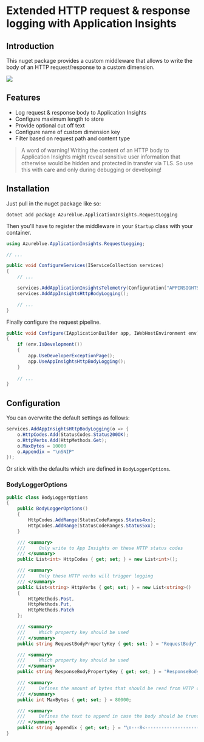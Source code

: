 # Extended HTTP request & response logging with Application Insights

## Introduction 

This nuget package provides a custom middleware that allows to write the body of an HTTP request/response to a custom dimension. 

![](https://i.imgur.com/0fxsnKN.png)

## Features

- Log request & response body to Application Insights
- Configure maximum length to store
- Provide optional cut off text
- Configure name of custom dimension key
- Filter based on request path and content type 

> A word of warning! Writing the content of an HTTP body to Application Insights might reveal sensitive user information that otherwise would be hidden and protected in transfer via TLS. So use this with care and only during debugging or developing!

## Installation 

Just pull in the nuget package like so: 

```
dotnet add package Azureblue.ApplicationInsights.RequestLogging
```

Then you'll have to register the middleware in your `Startup` class with your container. 

```csharp
using Azureblue.ApplicationInsights.RequestLogging;

// ...

public void ConfigureServices(IServiceCollection services)
{
    // ...

    services.AddApplicationInsightsTelemetry(Configuration["APPINSIGHTS_CONNECTIONSTRING"]);
    services.AddAppInsightsHttpBodyLogging();

    // ...
}
```

Finally configure the request pipeline. 

```csharp
public void Configure(IApplicationBuilder app, IWebHostEnvironment env)
{
    if (env.IsDevelopment())
    {
        app.UseDeveloperExceptionPage();
        app.UseAppInsightsHttpBodyLogging();
    }
    
    // ...
}
```
## Configuration 

You can overwrite the default settings as follows:

```csharp
services.AddAppInsightsHttpBodyLogging(o => {
    o.HttpCodes.Add(StatusCodes.Status200OK);
    o.HttpVerbs.Add(HttpMethods.Get);
    o.MaxBytes = 10000
    o.Appendix = "\nSNIP"
});
```

Or stick with the defaults which are defined in `BodyLoggerOptions`.

### BodyLoggerOptions

```csharp
public class BodyLoggerOptions
{
    public BodyLoggerOptions()
    {
        HttpCodes.AddRange(StatusCodeRanges.Status4xx);
        HttpCodes.AddRange(StatusCodeRanges.Status5xx);
    }

    /// <summary>
    ///     Only write to App Insights on these HTTP status codes
    /// </summary>
    public List<int> HttpCodes { get; set; } = new List<int>();

    /// <summary>
    ///     Only these HTTP verbs will trigger logging
    /// </summary>
    public List<string> HttpVerbs { get; set; } = new List<string>()
    {
        HttpMethods.Post, 
        HttpMethods.Put,
        HttpMethods.Patch
    };

    /// <summary>
    ///     Which property key should be used
    /// </summary>
    public string RequestBodyPropertyKey { get; set; } = "RequestBody";

    /// <summary>
    ///     Which property key should be used
    /// </summary>
    public string ResponseBodyPropertyKey { get; set; } = "ResponseBody";

    /// <summary>
    ///     Defines the amount of bytes that should be read from HTTP context
    /// </summary>
    public int MaxBytes { get; set; } = 80000;

    /// <summary>
    ///     Defines the text to append in case the body should be truncated <seealso cref="MaxBytes"/>
    /// </summary>
    public string Appendix { get; set; } = "\n---8<------------------------\nTRUNCATED DUE TO MAXBYTES LIMIT";
}
```
